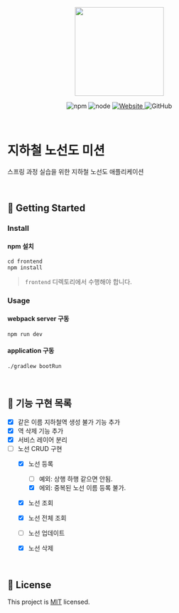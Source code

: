 <p align="center">
    <img width="200px;" src="https://raw.githubusercontent.com/woowacourse/atdd-subway-admin-frontend/master/images/main_logo.png"/>
</p>
<p align="center">
  <img alt="npm" src="https://img.shields.io/badge/npm-%3E%3D%205.5.0-blue">
  <img alt="node" src="https://img.shields.io/badge/node-%3E%3D%209.3.0-blue">
  <a href="https://techcourse.woowahan.com/c/Dr6fhku7" alt="woowacuorse subway">
    <img alt="Website" src="https://img.shields.io/website?url=https%3A%2F%2Fedu.nextstep.camp%2Fc%2FR89PYi5H">
  </a>
  <img alt="GitHub" src="https://img.shields.io/github/license/woowacourse/atdd-subway-map">
</p>

<br>

# 지하철 노선도 미션
스프링 과정 실습을 위한 지하철 노선도 애플리케이션

<br>

## 🚀 Getting Started

### Install
#### npm 설치
```
cd frontend
npm install
```
> `frontend` 디렉토리에서 수행해야 합니다.

### Usage
#### webpack server 구동
```
npm run dev
```
#### application 구동
```
./gradlew bootRun
```
<br>

## 🚀 기능 구현 목록
- [x] 같은 이름 지하철역 생성 불가 기능 추가 
- [x] 역 삭제 기능 추가
- [x] 서비스 레이어 분리
- [ ] 노선 CRUD 구현
    - [x] 노선 등록
      - [ ] 예외: 상행 하행 같으면 안됨.
      - [x] 에외: 중복된 노선 이름 등록 불가.
    - [x] 노선 조회
    - [x] 노선 전체 조회
    - [ ] 노선 업데이트
    - [x] 노선 삭제


<br>

## 📝 License

This project is [MIT](https://github.com/woowacourse/atdd-subway-map/blob/master/LICENSE) licensed.
